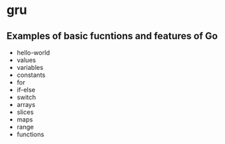 # gru

## Examples of basic fucntions and features of Go

- hello-world
- values
- variables
- constants
- for
- if-else
- switch
- arrays
- slices
- maps
- range
- functions

